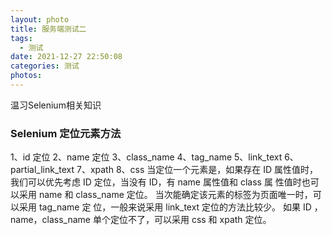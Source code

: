 ```yaml
---
layout: photo
title: 服务端测试二
tags:
  - 测试
date: 2021-12-27 22:50:08
categories: 测试
photos:
---
```

温习Selenium相关知识
<!--more-->
### Selenium 定位元素方法
1、id 定位 
2、name 定位
3、class_name 
4、tag_name 
5、link_text 
6、partial_link_text 
7、xpath
8、css
当定位一个元素是，如果存在 ID 属性值时，我们可以优先考虑 ID 定位，当没有 ID，有 name 属性值和 class 属 性值时也可以采用 name 和 class_name 定位。
当次能确定该元素的标签为页面唯一时，可以采用 tag_name 定 位，一般来说采用 link_text 定位的方法比较少。
如果 ID ，name，class_name 单个定位不了，可以采用 css 和 xpath 定位。